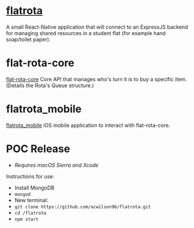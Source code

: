 # [flatrota](https://acwilson96.github.io/flatrota/)
A small React-Native application that will connect to an ExpressJS backend for managing shared resources in a student flat (for example hand soap/toilet paper).


# flat-rota-core
[flat-rota-core](https://github.com/acwilson96/flat-rota-core)
Core API that manages who's turn it is to buy a specific item. (Details the Rota's Queue structure.)

# flatrota_mobile
[flatrota_mobile](https://github.com/acwilson96/flatrota_mobile)
iOS mobile application to interact with flat-rota-core.


# POC Release
* _Requires macOS Sierra and Xcode_

Instructions for use:

* Install MongoDB
* `mongod`
* New terminal:
* `git clone https://github.com/acwilson96/flatrota.git`
* `cd /flatrota`
* `npm start`
